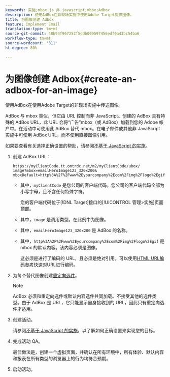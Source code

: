 ```yaml
---
keywords: 实施;mbox.js 非 javascript;mbox;Adbox
description: 使用AdBox在非现场实施中使用Adobe Target提供图像。
title: 为图像创建 Adbox
feature: Implement Email
translation-type: tm+mt
source-git-commit: 48b94f967252f5ddb009597456edf0a43bc54ba6
workflow-type: tm+mt
source-wordcount: '311'
ht-degree: 80%

---
```



# 为图像创建 Adbox{#create-an-adbox-for-an-image}

使用AdBox在使用Adobe Target的非现场实施中传送图像。

AdBox 与 mbox 类似，但它由 URL 控制而非 JavaScript。创建的 AdBox 具有特殊的 AdBox URL，此 URL 会将“广告”mbox（或 AdBox）加载到您的 Adobe 帐户中。在活动中可使用此 AdBox 替代 mbox。在电子邮件或其他非 JavaScript 实施中可使用 AdBox URL，而不使用直接图像引用。

如果要查看有关选择正确设置的帮助，请参阅[不基于 JavaScript 的实施](/help/c-implementing-target/c-non-javascript-based-implementation/non-javascript-based-implementation.md#concept_4799C58B081A43F6B3B8CC25A8D5D7C4)。

1. 创建 AdBox URL：

   ```
   https://myClientCode.tt.omtrdc.net/m2/myClientCode/ubox/
   image?mbox=emailHeroImage123_320x200&
   mboxDefault=http%3A%2F%2Fwww%2Eyourcompany%2Ecom%2Fimg%2Flogo%2Egif
   ```

   * 其中，`myClientCode` 是您公司的客户端代码。您公司的客户端代码全部为小写字母，且不含任何特殊字符。

      您的客户端代码位于[!DNL Target]接口的[!UICONTROL 管理>实施]页面顶部。

   * 其中，`image` 是调用类型。在此例中为图像。

   * 其中，`emailHeroImage123_320x200` 是 AdBox 的名称。

   * 其中，`http%3A%2F%2Fwww%2Eyourcompany%2Ecom%2Fimg%2Flogo%2Egif` 是 mbox 的默认内容。该内容必须是图像。

      这必须是进行了编码的 URL，且必须是绝对引用。可以使用[HTML URL编码参考](https://www.w3schools.com/tags/ref_urlencode.asp)快速对URL进行编码。

1. 为每个替代图像创建[重定向选件](/help/c-experiences/c-manage-content/offer-redirect.md#task_33C80CD722564303B687948261484F94)。

   >[!NOTE]
   >
   >AdBox 必须和重定向选件或默认内容选件共同加载。不接受其他的选件类型。由于 AdBox 是 URL，它只能显示自身接收到的 URL，因此只有重定向选件才适用。

1. 创建活动。

   请参阅[不基于 JavaScript 的实施](/help/c-implementing-target/c-non-javascript-based-implementation/non-javascript-based-implementation.md#concept_4799C58B081A43F6B3B8CC25A8D5D7C4)，以了解如何正确设置来实现您的目标。
1. 完成活动 QA。

   最佳做法是，创建一个虚拟页面，并确认在所有环境中，所有体验、默认内容和报表在所有类型的浏览器上的行为均符合预期。

1. 启动活动。
